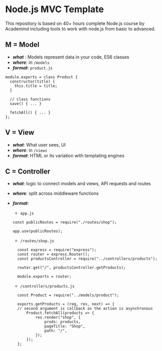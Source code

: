 # Node.js MVC Template

This repository is based on 40+ hours complete Node.js course by Academind including tools to work with node.js from basic to advanced.

## M = Model

- **_what_** : Models represent data in your code, ES6 classes
- **_where_**: in `/models`
- **_format_**: `product.js`

```
module.exports = class Product {
  constructor(title) {
    this.title = title;
  }

  // class functions
  save() { ... }

  fetchAll() { ... }
};
```

## V = View

- **_what_**: What user sees, UI
- **_where_**: in `/views`
- **_format_**: HTML or its variation with templating engines

## C = Controller

- **_what_**: logic to connect models and views, API requests and routes
- **_where_**: split across middleware functions
- **_format_**:

  - `app.js`

  ```
  const publicRoutes = require("./routes/shop");

  app.use(publicRoutes);
  ```

  - `/routes/shop.js`

  ```
    const express = require("express");
    const router = express.Router();
    const productsController = require("../controllers/products");

    router.get("/", productsController.getProducts);

    module.exports = router;

  ```

  - `/controllers/products.js`

  ```
    const Product = require("../models/product");

    exports.getProducts = (req, res, next) => {
    // second argument is callback as the action is asynchronous
        Product.fetchAll(products => {
            res.render("shop", {
                prods: products,
                pageTitle: "Shop",
                path: "/",
            });
        });
    };
  ```
